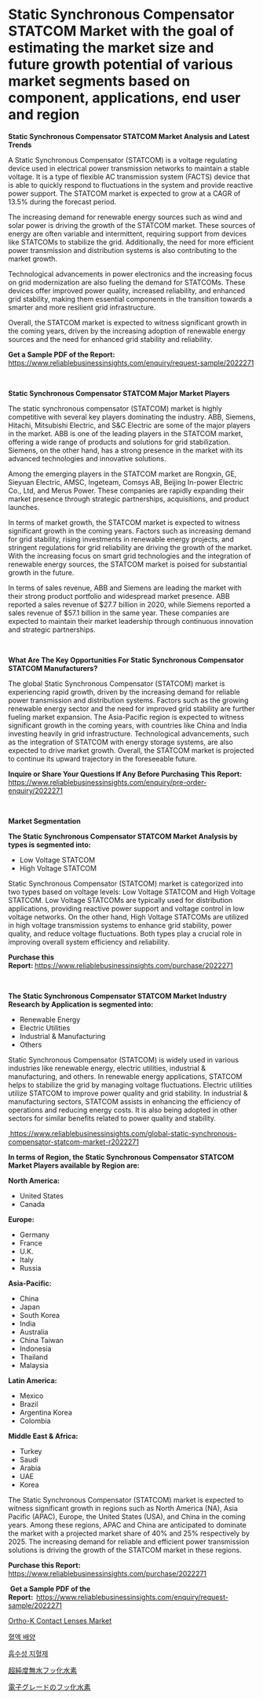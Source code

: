 <p><h1>Static Synchronous Compensator STATCOM Market with the goal of estimating the market size and future growth potential of various market segments based on component, applications, end user and region</h1></p><p><strong>Static Synchronous Compensator STATCOM Market Analysis and Latest Trends</strong></p>
<p><p>A Static Synchronous Compensator (STATCOM) is a voltage regulating device used in electrical power transmission networks to maintain a stable voltage. It is a type of flexible AC transmission system (FACTS) device that is able to quickly respond to fluctuations in the system and provide reactive power support. The STATCOM market is expected to grow at a CAGR of 13.5% during the forecast period.</p><p>The increasing demand for renewable energy sources such as wind and solar power is driving the growth of the STATCOM market. These sources of energy are often variable and intermittent, requiring support from devices like STATCOMs to stabilize the grid. Additionally, the need for more efficient power transmission and distribution systems is also contributing to the market growth.</p><p>Technological advancements in power electronics and the increasing focus on grid modernization are also fueling the demand for STATCOMs. These devices offer improved power quality, increased reliability, and enhanced grid stability, making them essential components in the transition towards a smarter and more resilient grid infrastructure.</p><p>Overall, the STATCOM market is expected to witness significant growth in the coming years, driven by the increasing adoption of renewable energy sources and the need for enhanced grid stability and reliability.</p></p>
<p><strong>Get a Sample PDF of the Report:&nbsp;</strong> <a href="https://www.reliablebusinessinsights.com/enquiry/request-sample/2022271">https://www.reliablebusinessinsights.com/enquiry/request-sample/2022271</a></p>
<p>&nbsp;</p>
<p><strong>Static Synchronous Compensator STATCOM Major Market Players</strong></p>
<p><p>The static synchronous compensator (STATCOM) market is highly competitive with several key players dominating the industry. ABB, Siemens, Hitachi, Mitsubishi Electric, and S&C Electric are some of the major players in the market. ABB is one of the leading players in the STATCOM market, offering a wide range of products and solutions for grid stabilization. Siemens, on the other hand, has a strong presence in the market with its advanced technologies and innovative solutions.</p><p>Among the emerging players in the STATCOM market are Rongxin, GE, Sieyuan Electric, AMSC, Ingeteam, Comsys AB, Beijing In-power Electric Co., Ltd, and Merus Power. These companies are rapidly expanding their market presence through strategic partnerships, acquisitions, and product launches.</p><p>In terms of market growth, the STATCOM market is expected to witness significant growth in the coming years. Factors such as increasing demand for grid stability, rising investments in renewable energy projects, and stringent regulations for grid reliability are driving the growth of the market. With the increasing focus on smart grid technologies and the integration of renewable energy sources, the STATCOM market is poised for substantial growth in the future.</p><p>In terms of sales revenue, ABB and Siemens are leading the market with their strong product portfolio and widespread market presence. ABB reported a sales revenue of $27.7 billion in 2020, while Siemens reported a sales revenue of $57.1 billion in the same year. These companies are expected to maintain their market leadership through continuous innovation and strategic partnerships.</p></p>
<p>&nbsp;</p>
<p><strong>What Are The Key Opportunities For Static Synchronous Compensator STATCOM Manufacturers?</strong></p>
<p><p>The global Static Synchronous Compensator (STATCOM) market is experiencing rapid growth, driven by the increasing demand for reliable power transmission and distribution systems. Factors such as the growing renewable energy sector and the need for improved grid stability are further fueling market expansion. The Asia-Pacific region is expected to witness significant growth in the coming years, with countries like China and India investing heavily in grid infrastructure. Technological advancements, such as the integration of STATCOM with energy storage systems, are also expected to drive market growth. Overall, the STATCOM market is projected to continue its upward trajectory in the foreseeable future.</p></p>
<p><strong>Inquire or Share Your Questions If Any Before Purchasing This Report:</strong> <a href="https://www.reliablebusinessinsights.com/enquiry/pre-order-enquiry/2022271">https://www.reliablebusinessinsights.com/enquiry/pre-order-enquiry/2022271</a></p>
<p>&nbsp;</p>
<p><strong>Market Segmentation</strong></p>
<p><strong>The Static Synchronous Compensator STATCOM Market Analysis by types is segmented into:</strong></p>
<p><ul><li>Low Voltage STATCOM</li><li>High Voltage STATCOM</li></ul></p>
<p><p>Static Synchronous Compensator (STATCOM) market is categorized into two types based on voltage levels: Low Voltage STATCOM and High Voltage STATCOM. Low Voltage STATCOMs are typically used for distribution applications, providing reactive power support and voltage control in low voltage networks. On the other hand, High Voltage STATCOMs are utilized in high voltage transmission systems to enhance grid stability, power quality, and reduce voltage fluctuations. Both types play a crucial role in improving overall system efficiency and reliability.</p></p>
<p><strong>Purchase this Report:&nbsp;</strong><a href="https://www.reliablebusinessinsights.com/purchase/2022271">https://www.reliablebusinessinsights.com/purchase/2022271</a></p>
<p>&nbsp;</p>
<p><strong>The Static Synchronous Compensator STATCOM Market Industry Research by Application is segmented into:</strong></p>
<p><ul><li>Renewable Energy</li><li>Electric Utilities</li><li>Industrial & Manufacturing</li><li>Others</li></ul></p>
<p><p>Static Synchronous Compensator (STATCOM) is widely used in various industries like renewable energy, electric utilities, industrial & manufacturing, and others. In renewable energy applications, STATCOM helps to stabilize the grid by managing voltage fluctuations. Electric utilities utilize STATCOM to improve power quality and grid stability. In industrial & manufacturing sectors, STATCOM assists in enhancing the efficiency of operations and reducing energy costs. It is also being adopted in other sectors for similar benefits related to power quality and stability.</p></p>
<p><a href="https://www.reliablebusinessinsights.com/global-static-synchronous-compensator-statcom-market-r2022271">&nbsp;https://www.reliablebusinessinsights.com/global-static-synchronous-compensator-statcom-market-r2022271</a></p>
<p><strong>In terms of Region, the Static Synchronous Compensator STATCOM Market Players available by Region are:</strong></p>
<p>
    <p> <strong> North America: </strong>
        <ul>
            <li>United States</li>
            <li>Canada</li>
        </ul>
        </p> 
    <p> <strong> Europe: </strong>
        <ul>
            <li>Germany</li>
            <li>France</li>
            <li>U.K.</li>
            <li>Italy</li>
            <li>Russia</li>
        </ul>
        </p> 
    <p> <strong> Asia-Pacific: </strong>
        <ul>
            <li>China</li>
            <li>Japan</li>
            <li>South Korea</li>
            <li>India</li>
            <li>Australia</li>
            <li>China Taiwan</li>
            <li>Indonesia</li>
            <li>Thailand</li>
            <li>Malaysia</li>
        </ul>
        </p> 
    <p> <strong> Latin America: </strong>
        <ul>
            <li>Mexico</li>
            <li>Brazil</li>
            <li>Argentina Korea</li>
            <li>Colombia</li>
        </ul>
        </p> 
    <p> <strong> Middle East & Africa: </strong>
        <ul>
            <li>Turkey</li>
            <li>Saudi</li>
            <li>Arabia</li>
            <li>UAE</li>
            <li>Korea</li>
        </ul>
    </p>
    </p>
<p><p>The Static Synchronous Compensator (STATCOM) market is expected to witness significant growth in regions such as North America (NA), Asia Pacific (APAC), Europe, the United States (USA), and China in the coming years. Among these regions, APAC and China are anticipated to dominate the market with a projected market share of 40% and 25% respectively by 2025. The increasing demand for reliable and efficient power transmission solutions is driving the growth of the STATCOM market in these regions.</p></p>
<p><strong>Purchase this Report: </strong><a href="https://www.reliablebusinessinsights.com/purchase/2022271">https://www.reliablebusinessinsights.com/purchase/2022271</a></p>
<p>&nbsp;<strong>Get a Sample PDF of the Report:&nbsp;&nbsp;</strong><a href="https://www.reliablebusinessinsights.com/enquiry/request-sample/2022271">https://www.reliablebusinessinsights.com/enquiry/request-sample/2022271</a></p>
<p><strong></strong></p>
<p><p><a href="https://github.com/gladysalidde/Market-Research-Report-List-1/blob/main/ortho-k-contact-lenses-market.md">Ortho-K Contact Lenses Market</a></p><p><a href="https://github.com/Elenrrera7685/Market-Research-Report-List-2/blob/main/3185994156077.md">혈액 배양</a></p><p><a href="https://github.com/vsn7qpua81q/Market-Research-Report-List-2/blob/main/9041400156076.md">흡수성 지혈제</a></p><p><a href="https://github.com/mm14022023/Market-Research-Report-List-1/blob/main/4244605147058.md">超純度無水フッ化水素</a></p><p><a href="https://github.com/NikitaBruen/Market-Research-Report-List-1/blob/main/5559786147059.md">電子グレードのフッ化水素</a></p></p>